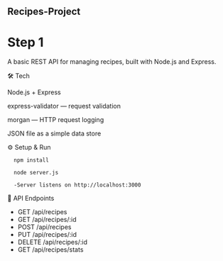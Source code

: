 ## Recipes-Project
# Step 1
A basic REST API for managing recipes, built with Node.js and Express.


🛠 Tech

Node.js + Express

express-validator — request validation

morgan — HTTP request logging

JSON file as a simple data store


⚙️ Setup & Run

      npm install
      
      node server.js
      
      -Server listens on http://localhost:3000


🧭 API Endpoints
- GET /api/recipes
- GET /api/recipes/:id
- POST /api/recipes
- PUT /api/recipes/:id
- DELETE /api/recipes/:id
- GET /api/recipes/stats
